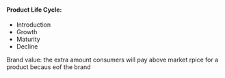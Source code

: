 #### Product Life Cycle:
 - Introduction
 - Growth
 - Maturity
 - Decline

Brand value: the extra amount consumers will pay above market rpice for a product becaus eof the brand
<!--stackedit_data:
eyJoaXN0b3J5IjpbLTgwMjk5Nzc2NSwtNjc5NTMzMzU1XX0=
-->